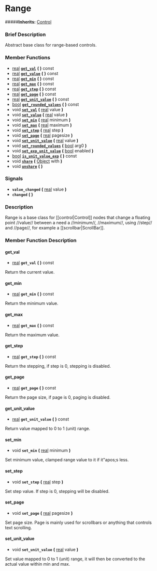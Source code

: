 #  Range  
#####**Inherits:** [Control](class_control)

###  Brief Description  
Abstract base class for range-based controls.

###  Member Functions 
  * [real](class_real)  **[`get_val`](#get_val)**  **(** **)** const
  * [real](class_real)  **[`get_value`](#get_value)**  **(** **)** const
  * [real](class_real)  **[`get_min`](#get_min)**  **(** **)** const
  * [real](class_real)  **[`get_max`](#get_max)**  **(** **)** const
  * [real](class_real)  **[`get_step`](#get_step)**  **(** **)** const
  * [real](class_real)  **[`get_page`](#get_page)**  **(** **)** const
  * [real](class_real)  **[`get_unit_value`](#get_unit_value)**  **(** **)** const
  * [bool](class_bool)  **[`get_rounded_values`](#get_rounded_values)**  **(** **)** const
  * void  **[`set_val`](#set_val)**  **(** [real](class_real) value  **)**
  * void  **[`set_value`](#set_value)**  **(** [real](class_real) value  **)**
  * void  **[`set_min`](#set_min)**  **(** [real](class_real) minimum  **)**
  * void  **[`set_max`](#set_max)**  **(** [real](class_real) maximum  **)**
  * void  **[`set_step`](#set_step)**  **(** [real](class_real) step  **)**
  * void  **[`set_page`](#set_page)**  **(** [real](class_real) pagesize  **)**
  * void  **[`set_unit_value`](#set_unit_value)**  **(** [real](class_real) value  **)**
  * void  **[`set_rounded_values`](#set_rounded_values)**  **(** [bool](class_bool) arg0  **)**
  * void  **[`set_exp_unit_value`](#set_exp_unit_value)**  **(** [bool](class_bool) enabled  **)**
  * [bool](class_bool)  **[`is_unit_value_exp`](#is_unit_value_exp)**  **(** **)** const
  * void  **[`share`](#share)**  **(** [Object](class_object) with  **)**
  * void  **[`unshare`](#unshare)**  **(** **)**

###  Signals  
  *  **`value_changed`**  **(** [real](class_real) value  **)**
  *  **`changed`**  **(** **)**

###  Description  
Range is a base class for [[control|Control]] nodes that change a floating point //value// between a need a //minimum//, //maximum//, using //step// and //page//, for example a [[scrollbar|ScrollBar]].

###  Member Function Description  

#### <a name="get_val">get_val</a>
  * [real](class_real)  **`get_val`**  **(** **)** const

Return the current value.

#### <a name="get_min">get_min</a>
  * [real](class_real)  **`get_min`**  **(** **)** const

Return the minimum value.

#### <a name="get_max">get_max</a>
  * [real](class_real)  **`get_max`**  **(** **)** const

Return the maximum value.

#### <a name="get_step">get_step</a>
  * [real](class_real)  **`get_step`**  **(** **)** const

Return the stepping, if step is 0, stepping is disabled.

#### <a name="get_page">get_page</a>
  * [real](class_real)  **`get_page`**  **(** **)** const

Return the page size, if page is 0, paging is disabled.

#### <a name="get_unit_value">get_unit_value</a>
  * [real](class_real)  **`get_unit_value`**  **(** **)** const

Return value mapped to 0 to 1 (unit) range.

#### <a name="set_min">set_min</a>
  * void  **`set_min`**  **(** [real](class_real) minimum  **)**

Set minimum value, clamped range value to it if it"apos;s less.

#### <a name="set_step">set_step</a>
  * void  **`set_step`**  **(** [real](class_real) step  **)**

Set step value. If step is 0, stepping will be disabled.

#### <a name="set_page">set_page</a>
  * void  **`set_page`**  **(** [real](class_real) pagesize  **)**

Set page size. Page is mainly used for scrollbars or anything that controls text scrolling.

#### <a name="set_unit_value">set_unit_value</a>
  * void  **`set_unit_value`**  **(** [real](class_real) value  **)**

Set value mapped to 0 to 1 (unit) range, it will then be converted to the actual value within min and max.
